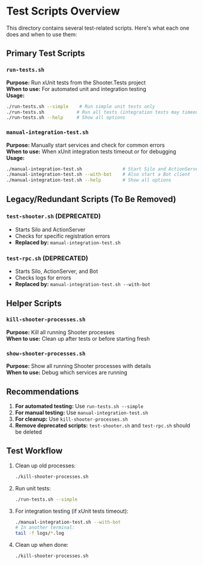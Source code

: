 # Test Scripts Overview

This directory contains several test-related scripts. Here's what each one does and when to use them:

## Primary Test Scripts

### `run-tests.sh`
**Purpose:** Run xUnit tests from the Shooter.Tests project  
**When to use:** For automated unit and integration testing  
**Usage:**
```bash
./run-tests.sh --simple    # Run simple unit tests only
./run-tests.sh            # Run all tests (integration tests may timeout)
./run-tests.sh --help     # Show all options
```

### `manual-integration-test.sh`
**Purpose:** Manually start services and check for common errors  
**When to use:** When xUnit integration tests timeout or for debugging  
**Usage:**
```bash
./manual-integration-test.sh               # Start Silo and ActionServer
./manual-integration-test.sh --with-bot    # Also start a Bot client
./manual-integration-test.sh --help        # Show all options
```

## Legacy/Redundant Scripts (To Be Removed)

### `test-shooter.sh` (DEPRECATED)
- Starts Silo and ActionServer
- Checks for specific registration errors
- **Replaced by:** `manual-integration-test.sh`

### `test-rpc.sh` (DEPRECATED)
- Starts Silo, ActionServer, and Bot
- Checks logs for errors
- **Replaced by:** `manual-integration-test.sh --with-bot`

## Helper Scripts

### `kill-shooter-processes.sh`
**Purpose:** Kill all running Shooter processes  
**When to use:** Clean up after tests or before starting fresh

### `show-shooter-processes.sh`
**Purpose:** Show all running Shooter processes with details  
**When to use:** Debug which services are running

## Recommendations

1. **For automated testing:** Use `run-tests.sh --simple`
2. **For manual testing:** Use `manual-integration-test.sh`
3. **For cleanup:** Use `kill-shooter-processes.sh`
4. **Remove deprecated scripts:** `test-shooter.sh` and `test-rpc.sh` should be deleted

## Test Workflow

1. Clean up old processes:
   ```bash
   ./kill-shooter-processes.sh
   ```

2. Run unit tests:
   ```bash
   ./run-tests.sh --simple
   ```

3. For integration testing (if xUnit tests timeout):
   ```bash
   ./manual-integration-test.sh --with-bot
   # In another terminal:
   tail -f logs/*.log
   ```

4. Clean up when done:
   ```bash
   ./kill-shooter-processes.sh
   ```